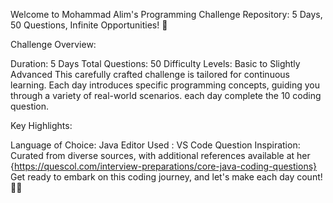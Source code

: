 Welcome to Mohammad Alim's Programming Challenge Repository: 5 Days, 50 Questions, Infinite Opportunities! 🚀


Challenge Overview:

Duration: 5 Days Total Questions: 50 Difficulty Levels: Basic to Slightly Advanced This carefully crafted challenge is tailored for continuous learning.
Each day introduces specific programming concepts, guiding you through a variety of real-world scenarios. each day complete the 10 coding question.

Key Highlights:

Language of Choice: Java 
Editor Used : VS Code
Question Inspiration: Curated from diverse sources,
with additional references available at her {https://quescol.com/interview-preparations/core-java-coding-questions} 
Get ready to embark on this coding journey, and let's make each day count! 🚀✨
